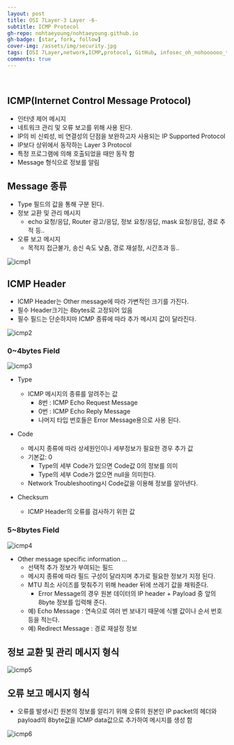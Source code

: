```yaml
---
layout: post
title: OSI 7Layer-3 Layer -6-
subtitle: ICMP Protocol
gh-repo: nohtaeyoung/nohtaeyoung.github.io
gh-badge: [star, fork, follow]
cover-img: /assets/img/security.jpg
tags: [OSI 7Layer,network,ICMP,protocol, GitHub, infosec_oh_nohoooooo_tae_young, taeyoung noh]
comments: true
---
```



<br>


## ICMP(Internet Control Message Protocol)
- 인터넷 제어 메시지
- 네트워크 관리 및 오류 보고를 위해 사용 된다.
- IP의 비 신뢰성, 비 연결성의 단점을 보완하고자 사용되는 IP Supported Protocol
- IP보다 상위에서 동작하는 Layer 3 Protocol
- 특정 프로그램에 의해 호출되었을 때만 동작 함
- Message 형식으로 정보를 알림

## Message 종류
- Type 필드의 값을 통해 구분 된다.
- 정보 교환 및 관리 메시지
  - echo 요청/응답, Router 광고/응답, 정보 요청/응답, mask 요청/응답, 경로 추적 등..
- 오류 보고 메시지
  - 목적지 접근불가, 송신 속도 낮춤, 경로 재설정, 시간초과 등..

![icmp1](../assets/img/icmp1.png)

## ICMP Header
- ICMP Header는 Other message에 따라 가변적인 크기를 가진다.
- 필수 Header크기는 8bytes로 고정되어 있음
- 필수 필드는 단순하지마 ICMP 종류에 따라 추가 메시지 값이 달라진다.

![icmp2](../assets/img/icmp2.png)

<h3>0~4bytes Field</h3>

![icmp3](../assets/img/icmp3.png)

- Type
  - ICMP 메시지의 종류를 알려주는 값
    - 8번 : ICMP Echo Request Message
    - 0번 : ICMP Echo Reply Message
    - 나머지 타입 번호들은 Error Message용으로 사용 된다.
- Code
  - 메시지 종류에 따라 상세원인이나 세부정보가 필요한 경우 추가 값
  - 기본값: 0
    - Type의 세부 Code가 있으면 Code값 0의 정보를 의미
    - Type의 세부 Code가 없으면 null을 의미한다.
  - Network Troubleshooting시 Code값을 이용해 정보를 알아낸다.
  
- Checksum
  - ICMP Header의 오류를 검사하기 위한 값
  
<h3>5~8bytes Field</h3>

![icmp4](../assets/img/icmp4.png)

- Other message specific information ...
  - 선택적 추가 정보가 부여되는 필드
  - 메시지 종류에 따라 필드 구성이 달라지며 추가로 필요한 정보가 지정 된다.
  - MTU 최소 사이즈를 맞춰주기 위해 header 뒤에 쓰레기 값을 채워준다.
    - Error Message의 경우 원본 데이터의 IP header + Payload 중 앞의 8byte 정보를 입력해 준다.
  - 예) Echo Message : 연속으로 여러 번 보내기 때문에 식별 값이나 순서 번호 등을 적는다.
  - 예) Redirect Message : 경로 재설정 정보
  
## 정보 교환 및 관리 메시지 형식

![icmp5](../assets/img/icmp5.png)

## 오류 보고 메시지 형식
- 오류를 발생시킨 원본의 정보를 알리기 위해 오류의 원본인 IP packet의 헤더와 payload의 8byte값을 ICMP data값으로 추가하여 메시지를 생성 함

![icmp6](../assets/img/icmp6.png)



